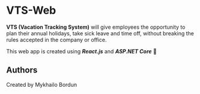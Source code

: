 # VTS-Web

**VTS (Vacation Tracking System)** will give employees the opportunity to plan their annual holidays, take sick leave and time off, without breaking the rules accepted in the company or office. 

This web app is created using ***React.js*** and ***ASP.NET Core*** 📆

## Authors
Created by Mykhailo Bordun